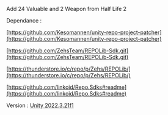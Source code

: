 Add 24 Valuable and 2 Weapon from Half Life 2

Dependance : 

[https://github.com/Kesomannen/unity-repo-project-patcher](https://github.com/Kesomannen/unity-repo-project-patcher)

[https://github.com/ZehsTeam/REPOLib-Sdk.git](https://github.com/ZehsTeam/REPOLib-Sdk.git)

[https://thunderstore.io/c/repo/p/Zehs/REPOLib/](https://thunderstore.io/c/repo/p/Zehs/REPOLib/)

[https://github.com/linkoid/Repo.Sdks#readme](https://github.com/linkoid/Repo.Sdks#readme)

Version : [Unity 2022.3.21f1](https://unity.com/releases/editor/whats-new/2022.3.21)
